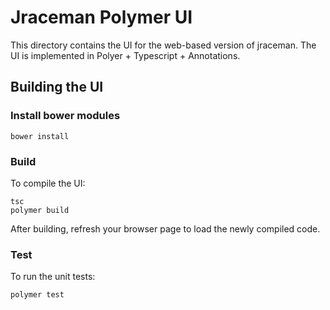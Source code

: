 # Jraceman Polymer UI

This directory contains the UI for the web-based version of jraceman.
The UI is implemented in Polyer + Typescript + Annotations.

## Building the UI

### Install bower modules

    bower install

### Build

To compile the UI:

    tsc
    polymer build

After building, refresh your browser page to load the newly compiled code.
### Test

To run the unit tests:

    polymer test
